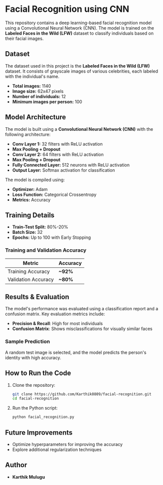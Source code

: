 # Facial Recognition using CNN

This repository contains a deep learning-based facial recognition model using a Convolutional Neural Network (CNN). The model is trained on the **Labeled Faces in the Wild (LFW)** dataset to classify individuals based on their facial images.

## Dataset

The dataset used in this project is the **Labeled Faces in the Wild (LFW)** dataset. It consists of grayscale images of various celebrities, each labeled with the individual's name. 

- **Total images:** 1140  
- **Image size:** 62x47 pixels  
- **Number of individuals:** 12  
- **Minimum images per person:** 100  

## Model Architecture

The model is built using a **Convolutional Neural Network (CNN)** with the following architecture:

- **Conv Layer 1:** 32 filters with ReLU activation
- **Max Pooling + Dropout**
- **Conv Layer 2:** 64 filters with ReLU activation
- **Max Pooling + Dropout**
- **Fully Connected Layer:** 512 neurons with ReLU activation
- **Output Layer:** Softmax activation for classification

The model is compiled using:
- **Optimizer:** Adam
- **Loss Function:** Categorical Crossentropy
- **Metrics:** Accuracy

## Training Details

- **Train-Test Split:** 80%-20%
- **Batch Size:** 32
- **Epochs:** Up to 100 with Early Stopping

### Training and Validation Accuracy

| Metric       | Accuracy |
|-------------|----------|
| Training Accuracy | **~92%** |
| Validation Accuracy | **~80%** |

## Results & Evaluation

The model's performance was evaluated using a classification report and a confusion matrix. Key evaluation metrics include:

- **Precision & Recall**: High for most individuals
- **Confusion Matrix**: Shows misclassifications for visually similar faces

### Sample Prediction

A random test image is selected, and the model predicts the person's identity with high accuracy.

## How to Run the Code

1. Clone the repository:
   ```sh
   git clone https://github.com/Karthik0809/facial-recognition.git
   cd facial-recognition
   ```

2. Run the Python script:
   ```sh
   python facial_recognition.py
   ```

## Future Improvements

- Optimize hyperparameters for improving the accuracy
- Explore additional regularization techniques

## Author

- **Karthik Mulugu**  

